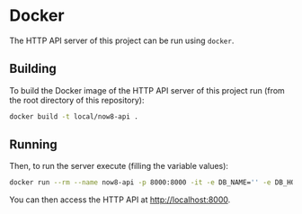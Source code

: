 # Docker

The HTTP API server of this project can be run using `docker`.

## Building

To build the Docker image of the HTTP API server of this project run
(from the root directory of this repository):

```bash
docker build -t local/now8-api .
```

## Running

Then, to run the server execute (filling the variable values):

```bash
docker run --rm --name now8-api -p 8000:8000 -it -e DB_NAME='' -e DB_HOST='' -e DB_USER='' -e DB_PASS='' -e DB_PORT='5432' local/now8-api
```

You can then access the HTTP API at <http://localhost:8000>.
